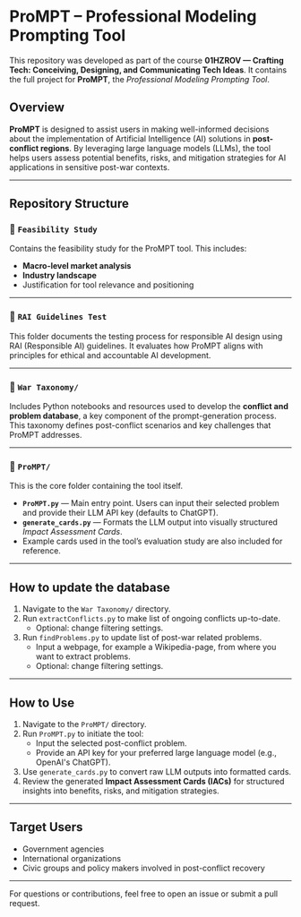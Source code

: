 # ProMPT – Professional Modeling Prompting Tool

This repository was developed as part of the course **01HZROV — Crafting Tech: Conceiving, Designing, and Communicating Tech Ideas**. It contains the full project for **ProMPT**, the *Professional Modeling Prompting Tool*.

## Overview

**ProMPT** is designed to assist users in making well-informed decisions about the implementation of Artificial Intelligence (AI) solutions in **post-conflict regions**. By leveraging large language models (LLMs), the tool helps users assess potential benefits, risks, and mitigation strategies for AI applications in sensitive post-war contexts.

---

## Repository Structure

### 📄 `Feasibility Study`
Contains the feasibility study for the ProMPT tool. This includes:

- **Macro-level market analysis**
- **Industry landscape**
- Justification for tool relevance and positioning

---

### 📄 `RAI Guidelines Test`
This folder documents the testing process for responsible AI design using RAI (Responsible AI) guidelines. It evaluates how ProMPT aligns with principles for ethical and accountable AI development.

---

### 📂 `War Taxonomy/`
Includes Python notebooks and resources used to develop the **conflict and problem database**, a key component of the prompt-generation process. This taxonomy defines post-conflict scenarios and key challenges that ProMPT addresses.

---

### 📂 `ProMPT/`
This is the core folder containing the tool itself.

- **`ProMPT.py`** — Main entry point. Users can input their selected problem and provide their LLM API key (defaults to ChatGPT).
- **`generate_cards.py`** — Formats the LLM output into visually structured *Impact Assessment Cards*.
- Example cards used in the tool’s evaluation study are also included for reference.

---

## How to update the database

1. Navigate to the `War Taxonomy/` directory.
2. Run `extractConflicts.py` to make list of ongoing conflicts up-to-date.
   - Optional: change filtering settings.
4. Run `findProblems.py` to update list of post-war related problems.
   - Input a webpage, for example a Wikipedia-page, from where you want to extract problems.
   - Optional: change filtering settings.
  
---

## How to Use

1. Navigate to the `ProMPT/` directory.
2. Run `ProMPT.py` to initiate the tool:
   - Input the selected post-conflict problem.
   - Provide an API key for your preferred large language model (e.g., OpenAI's ChatGPT).
3. Use `generate_cards.py` to convert raw LLM outputs into formatted cards.
4. Review the generated **Impact Assessment Cards (IACs)** for structured insights into benefits, risks, and mitigation strategies.

---

## Target Users

- Government agencies
- International organizations
- Civic groups and policy makers involved in post-conflict recovery

---


For questions or contributions, feel free to open an issue or submit a pull request.
